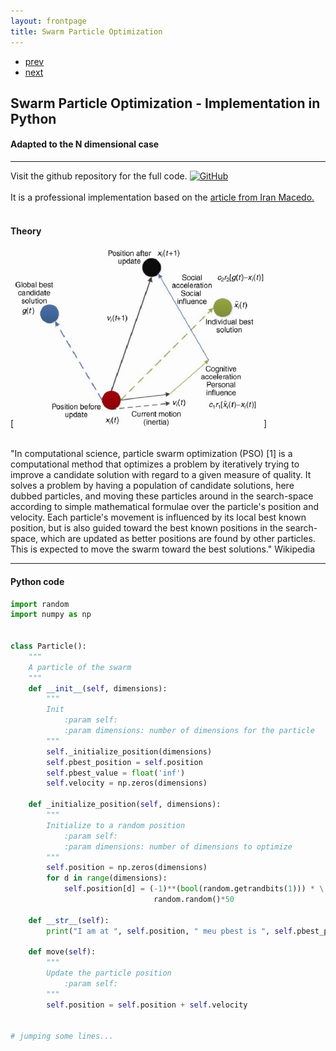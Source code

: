 ```yaml
---
layout: frontpage
title: Swarm Particle Optimization
---
```


<div class="navbar">
  <div class="navbar-inner">
      <ul class="nav">
          <li><a href="multilinear_interpolation_tensorflow.html">prev</a></li>
          <li><a href="harris_corner_detector.html">next</a></li>
      </ul>
  </div>
</div>


## Swarm Particle Optimization - Implementation in Python

#### Adapted to the N dimensional case
***

Visit the github repository for the full code.
[![GitHub](../icons16/github-icon.png)](https://github.com/viclule/particle_swarm_optimization_py)
<br/>
<br/>
It is a professional implementation based on the [article from Iran Macedo.](https://medium.com/analytics-vidhya/implementing-particle-swarm-optimization-pso-algorithm-in-python-9efc2eb179a6)
<br/>
<br/>
#### Theory

[![Test for 3D](../../assets/repositories/swarm_particle_optimization.png)]
<br/>
<br/>

"In computational science, particle swarm optimization (PSO) [1] is a computational method that optimizes a problem by iteratively trying to improve a candidate solution with regard to a given measure of quality. It solves a problem by having a population of candidate solutions, here dubbed particles, and moving these particles around in the search-space according to simple mathematical formulae over the particle's position and velocity. Each particle's movement is influenced by its local best known position, but is also guided toward the best known positions in the search-space, which are updated as better positions are found by other particles. This is expected to move the swarm toward the best solutions." Wikipedia
***
#### Python code

```python
import random
import numpy as np 


class Particle():
    """
    A particle of the swarm
    """
    def __init__(self, dimensions):
        """
        Init
            :param self: 
            :param dimensions: number of dimensions for the particle
        """
        self._initialize_position(dimensions)
        self.pbest_position = self.position
        self.pbest_value = float('inf')
        self.velocity = np.zeros(dimensions)

    def _initialize_position(self, dimensions):
        """
        Initialize to a random position
            :param self: 
            :param dimensions: number of dimensions to optimize
        """
        self.position = np.zeros(dimensions)
        for d in range(dimensions):
            self.position[d] = (-1)**(bool(random.getrandbits(1))) * \
                                random.random()*50

    def __str__(self):
        print("I am at ", self.position, " meu pbest is ", self.pbest_position)
    
    def move(self):
        """
        Update the particle position
            :param self: 
        """
        self.position = self.position + self.velocity


# jumping some lines...

```